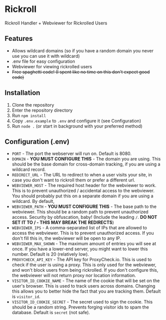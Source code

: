 # Rickroll
Rickroll Handler + Webviewer for Rickrolled Users

## Features
- Allows wildcard domains (so if you have a random domain you never use you can use it with wildcard)
- .env file for easy configuration
- Webviewer for viewing rickrolled users
- ~~Free spaghetti code! (I spent like no time on this don't expect good code)~~

## Installation
1. Clone the repository
2. Enter the repository directory
3. Run `npm install`
4. Copy `.env.example` to `.env` and configure it (see Configuration)
4. Run `node .` (or start in background with your preferred method)

## Configuration (.env)
- `PORT` - The port the webserver will run on. Default is 8080.
- `DOMAIN` - **YOU MUST CONFIGURE THIS** - The domain you are using. This should be the base domain for cross-domain tracking, if you are using a wildcard record. 
- `REDIRECT_URL` - The URL to redirect to when a user visits your site, in case you don't want to rickroll them or prefer a different url.
- `WEBVIEWER_HOST` - The required host header for the webviewer to work. This is to prevent unauthorized / accidental access to the webviewer. You should probably put this on a separate domain if you are using a wildcard. By default, 
- `WEBVIEWER_PATH` - **YOU MUST CONFIGURE THIS** - The base path to the webviewer. This should be a random path to prevent unauthorized access. Security by obfuscation, baby! (Include the leading `/`. **DO NOT SET IT TO / - THIS MAY BREAK THE REDIRECTS**)
- `WEBVIEWER_IPS` - A comma-separated list of IPs that are allowed to access the webviewer. This is to prevent unauthorized access. If you don't fill this in, the webviewer will be open to any IP.
- `WEBVIEWER_MAX_SHOWN` - The maximum amount of entries you will see at once. If you have a lower-end server, you might want to lower this number. Default is 20 (relatively low).
- `PROXYCHECK_API_KEY` - The API key for ProxyCheck.io. This is used to check if the user is using a proxy. This is only used for the webviewer, and won't block users from being rickrolled. If you don't configure this, the webviewer will not return proxy nor location information.
- `VISITOR_ID_COOKIE_NAME` - The name of the cookie that will be set on the user's browser. This is used to track users across domains. Changing this allows you to better hide the fact that you are tracking them. Default is `visitor_id`.
- `VISITOR_ID_COOKIE_SECRET` - The secret used to sign the cookie. This should be a random string. Prevents forging visitor ids to spam the database. Default is `secret` (not safe).